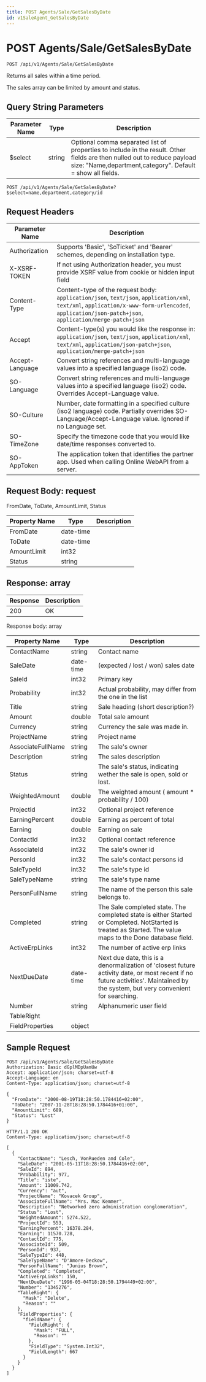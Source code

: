 ```yaml
---
title: POST Agents/Sale/GetSalesByDate
id: v1SaleAgent_GetSalesByDate
---
```


# POST Agents/Sale/GetSalesByDate

```http
POST /api/v1/Agents/Sale/GetSalesByDate
```

Returns all sales within a time period.

The sales array can be limited by amount and status.





## Query String Parameters

| Parameter Name | Type |  Description |
|----------------|------|--------------|
| $select | string |  Optional comma separated list of properties to include in the result. Other fields are then nulled out to reduce payload size: "Name,department,category". Default = show all fields. |

```http
POST /api/v1/Agents/Sale/GetSalesByDate?$select=name,department,category/id
```


## Request Headers

| Parameter Name | Description |
|----------------|-------------|
| Authorization  | Supports 'Basic', 'SoTicket' and 'Bearer' schemes, depending on installation type. |
| X-XSRF-TOKEN   | If not using Authorization header, you must provide XSRF value from cookie or hidden input field |
| Content-Type | Content-type of the request body: `application/json`, `text/json`, `application/xml`, `text/xml`, `application/x-www-form-urlencoded`, `application/json-patch+json`, `application/merge-patch+json` |
| Accept         | Content-type(s) you would like the response in: `application/json`, `text/json`, `application/xml`, `text/xml`, `application/json-patch+json`, `application/merge-patch+json` |
| Accept-Language | Convert string references and multi-language values into a specified language (iso2) code. |
| SO-Language | Convert string references and multi-language values into a specified language (iso2) code. Overrides Accept-Language value. |
| SO-Culture | Number, date formatting in a specified culture (iso2 language) code. Partially overrides SO-Language/Accept-Language value. Ignored if no Language set. |
| SO-TimeZone | Specify the timezone code that you would like date/time responses converted to. |
| SO-AppToken | The application token that identifies the partner app. Used when calling Online WebAPI from a server. |

## Request Body: request  

FromDate, ToDate, AmountLimit, Status 

| Property Name | Type |  Description |
|----------------|------|--------------|
| FromDate | date-time |  |
| ToDate | date-time |  |
| AmountLimit | int32 |  |
| Status | string |  |


## Response: array



| Response | Description |
|----------------|-------------|
| 200 | OK |

Response body: array

| Property Name | Type |  Description |
|----------------|------|--------------|
| ContactName | string | Contact name |
| SaleDate | date-time | (expected / lost / won) sales date |
| SaleId | int32 | Primary key |
| Probability | int32 | Actual probability, may differ from the one in the list |
| Title | string | Sale heading (short description?) |
| Amount | double | Total sale amount |
| Currency | string | Currency the sale was made in. |
| ProjectName | string | Project name |
| AssociateFullName | string | The sale's owner |
| Description | string | The sales description |
| Status | string | The sale's status, indicating wether the sale is open, sold or lost. |
| WeightedAmount | double | The weighted amount ( amount *  probability / 100) |
| ProjectId | int32 | Optional project reference |
| EarningPercent | double | Earning as percent of total |
| Earning | double | Earning on sale |
| ContactId | int32 | Optional contact reference |
| AssociateId | int32 | The sale's owner id |
| PersonId | int32 | The sale's contact persons id |
| SaleTypeId | int32 | The sale's type id |
| SaleTypeName | string | The sale's type name |
| PersonFullName | string | The name of the person this sale belongs to. |
| Completed | string | The Sale completed state. The completed state is either Started or Completed. NotStarted is treated as Started. The value maps to the Done database field. |
| ActiveErpLinks | int32 | The number of active erp links |
| NextDueDate | date-time | Next due date, this is a denormalization of 'closest future activity date, or most recent if no future activities'. Maintained by the system, but very convenient for searching. |
| Number | string | Alphanumeric user field |
| TableRight |  |  |
| FieldProperties | object |  |

## Sample Request

```http!
POST /api/v1/Agents/Sale/GetSalesByDate
Authorization: Basic dGplMDpUamUw
Accept: application/json; charset=utf-8
Accept-Language: en
Content-Type: application/json; charset=utf-8

{
  "FromDate": "2000-08-19T18:28:50.1784416+02:00",
  "ToDate": "2007-11-28T18:28:50.1784416+01:00",
  "AmountLimit": 689,
  "Status": "Lost"
}
```

```http_
HTTP/1.1 200 OK
Content-Type: application/json; charset=utf-8

[
  {
    "ContactName": "Lesch, VonRueden and Cole",
    "SaleDate": "2001-05-11T18:28:50.1784416+02:00",
    "SaleId": 894,
    "Probability": 977,
    "Title": "iste",
    "Amount": 11009.742,
    "Currency": "aut",
    "ProjectName": "Kovacek Group",
    "AssociateFullName": "Mrs. Mac Kemmer",
    "Description": "Networked zero administration conglomeration",
    "Status": "Lost",
    "WeightedAmount": 5274.522,
    "ProjectId": 553,
    "EarningPercent": 16378.284,
    "Earning": 11570.728,
    "ContactId": 775,
    "AssociateId": 509,
    "PersonId": 937,
    "SaleTypeId": 448,
    "SaleTypeName": "D'Amore-Deckow",
    "PersonFullName": "Junius Brown",
    "Completed": "Completed",
    "ActiveErpLinks": 150,
    "NextDueDate": "1996-05-04T18:28:50.1794449+02:00",
    "Number": "1345276",
    "TableRight": {
      "Mask": "Delete",
      "Reason": ""
    },
    "FieldProperties": {
      "fieldName": {
        "FieldRight": {
          "Mask": "FULL",
          "Reason": ""
        },
        "FieldType": "System.Int32",
        "FieldLength": 667
      }
    }
  }
]
```